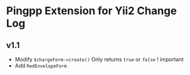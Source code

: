Pingpp Extension for Yii2 Change Log
=================

v1.1
--------------------

- Modify `$chargeForm->create()` Only returns *`true`* or *`false`* ! important
- Add `RedEnvelopeForm`
